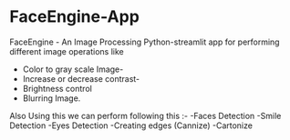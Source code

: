 # FaceEngine-App
FaceEngine - An Image Processing Python-streamlit app for performing different image operations like
- Color to gray scale Image-
- Increase or decrease contrast-
- Brightness control
- Blurring Image.

Also Using this we can perform following this :-
-Faces Detection
-Smile Detection
-Eyes Detection
-Creating edges (Cannize)
-Cartonize
